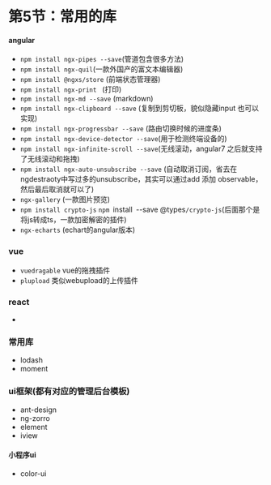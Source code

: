 # 第5节：常用的库

#### angular

* `npm install ngx-pipes --save`(管道包含很多方法)
* `npm install ngx-quil`(一款外国产的富文本编辑器)
* `npm install @ngxs/store` (前端状态管理器)
* `npm install ngx-print ` (打印)
* `npm install ngx-md --save` (markdown)
* `npm install ngx-clipboard --save` (复制到剪切板，貌似隐藏input 也可以实现)
* `npm install ngx-progressbar --save` (路由切换时候的进度条)
* `npm install ngx-device-detector --save`(用于检测终端设备的)
* `npm install ngx-infinite-scroll --save`(无线滚动，angular7 之后就支持了无线滚动和拖拽)
* `npm install ngx-auto-unsubscribe --save` (自动取消订阅，省去在ngdestraoty中写过多的unsubscribe，其实可以通过add 添加 observable，然后最后取消就可以了)
* `ngx-gallery` (一款图片预览)
* `npm install crypto-js` ``npm ``install` `--save @types``/crypto-js``(后面那个是将js转成ts，一款加密解密的插件)
* `ngx-echarts` (echart的angular版本)

### vue

- `vuedragable`  vue的拖拽插件
- `plupload`  类似webupload的上传插件

### react

- 

### 常用库

- lodash
- moment

### ui框架(都有对应的管理后台模板)

- ant-design
- ng-zorro
- element
- iview

#### 小程序ui

- color-ui

